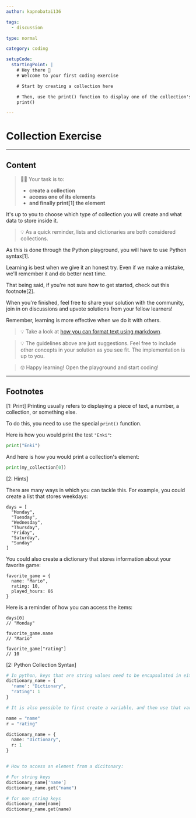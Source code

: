 ```yaml
---
author: kapnobatai136

tags:
  - discussion

type: normal

category: coding

setupCode:
  startingPoint: |
    # Hey there 👋
    # Welcome to your first coding exercise

    # Start by creating a collection here

    # Then, use the print() function to display one of the collection's elements
    print()

---
```


# Collection Exercise

---

## Content

> 👩‍💻 Your task is to:
> - **create a collection**
> - **access one of its elements**
> - **and finally print[1] the element**

It's up to you to choose which type of collection you will create and what data to store inside it.

> 💡 As a quick reminder, lists and dictionaries are both considered collections.

As this is done through the Python playground, you will have to use Python syntax[1].

Learning is best when we give it an honest try. Even if we make a mistake, we'll remember it and do better next time.

That being said, if you're not sure how to get started, check out this footnote[2].

When you're finished, feel free to share your solution with the community, join in on discussions and upvote solutions from your fellow learners!

Remember, learning is more effective when we do it with others.

> 💡 Take a look at [how you can format text using markdown](https://www.enki.com/glossary/general/markdown-formatting).

> 💡 The guidelines above are just suggestions. Feel free to include other concepts in your solution as you see fit. The implementation is up to you.

> 🤓 Happy learning! Open the playground and start coding!

---

## Footnotes

[1: Print]
Printing usually refers to displaying a piece of text, a number, a collection, or something else.

To do this, you need to use the special `print()` function.

Here is how you would print the test `"Enki"`:

```py
print("Enki")
```

And here is how you would print a collection's element:

```py
print(my_collection[0])
```

[2: Hints]

There are many ways in which you can tackle this. For example, you could create a list that stores weekdays:

```plain-text
days = [
  "Monday",
  "Tuesday",
  "Wednesday",
  "Thursday",
  "Friday",
  "Saturday",
  "Sunday"
]
```

You could also create a dictionary that stores information about your favorite game:

```plain-text
favorite_game = {
  name: "Mario",
  rating: 10,
  played_hours: 86
}
```

Here is a reminder of how you can access the items:

```plain-text
days[0]
// "Monday"

favorite_game.name
// "Mario"

favorite_game["rating"]
// 10
```

[2: Python Collection Syntax]

```python
# In python, keys that are string values need to be encapsulated in either 'single' or "double" quotes
dictionary_name = {
  'name': "Dictionary",
  "rating": 1
}

# It is also possible to first create a variable, and then use that variable as a key:

name = "name"
r = "rating"

dictionary_name = {
  name: "Dictionary",
  r: 1
}


# How to access an element from a dicitonary:

# For string keys
dictionary_name['name']
dictionary_name.get("name")

# for non string keys
dictionary_name[name]
dictionary_name.get(name)
```

